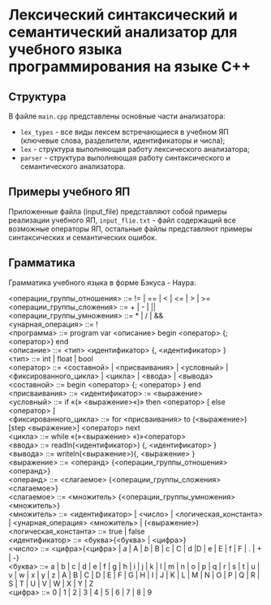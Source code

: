 # Лексический синтаксический и семантический анализатор для учебного языка программирования на языке C++

## Структура  
  В файле `main.cpp` представлены основные части анализатора:
* `lex_types` - все виды лексем встречающиеся в учебном ЯП (ключевые слова, разделители, идентификаторы и числа);
* `lex` - структура выполняющая работу лексического анализатора;
* `parser` - структура выполняющая работу синтаксического и семантического анализатора.  

## Примеры учебного ЯП
  Приложенные файла (input_file) представляют собой примеры реализации учебного ЯП, `input_flie.txt` - файл содержащий все возможные операторы ЯП, остальные файлы представляют примеры синтаксических и семантических ошибок.

## Грамматика
  Грамматика учебного языка в форме Бэкуса - Наура:

<операции_группы_отношения> ::= != | == | < | <= | > | >=  
<операции_группы_сложения> ::= + | - | ||  
<операции_группы_умножения> ::= * | / | &&  
<унарная_операция> ::= !  
<программа> ::= program var <описание> begin <оператор> {; <оператор>} end  
<описание> ::= <тип> <идентификатор>  {, <идентификатор> }  
<тип> ::= int | float | bool  
<оператор> ::= <составной> | <присваивания> | <условный> | <фиксированного_цикла> | <цикла> | <ввода> | <вывода>  
<составной> ::= begin <оператор> {; <оператор> } end  
<присваивания> ::= <идентификатор> := <выражение>  
<условный> ::= if «(» <выражение>«)» then <оператор> [ else <оператор> ]  
<фиксированного_цикла> ::= for <присваивания> to (<выражение>) [step <выражение>] <оператор> next  
<цикла> ::= while «(»<выражение> «)»<оператор>  
<ввода> ::= readln(<идентификатор>) {, <идентификатор> }  
<вывода> ::= writeln(<выражение>){, <выражение> }  
<выражение> ::= <операнд> {<операции_группы_отношения> <операнд>}  
<операнд> ::= <слагаемое> {<операции_группы_сложения> <слагаемое>}  
<слагаемое> ::= <множитель> {<операции_группы_умножения> <множитель>}  
<множитель> ::= <идентификатор> | <число> | <логическая_константа> | <унарная_операция> <множитель> | (<выражение>)  
<логическая_константа> ::= true | false  
<идентификатор> ::= <буква>{<буква> | <цифра>}  
<число> ::= <цифра>{<цифра> | 𝑎 | A | 𝑏 | B | c | C | d |D | e | E | f | F | . | + | -}  
<буква> ::= a | b | c | d | e | f | g | h | i | j | k | l | m | n | o | p | q | r | s | t | u | v | w | x | y | z | A | B | C | D | E | F | G | H | I | J | K | L | M | N | O | P | Q | R | S | T | U | V | W | X | Y | Z  
<цифра> ::= 0 | 1 | 2 | 3 | 4 | 5 | 6 | 7 | 8 | 9  
